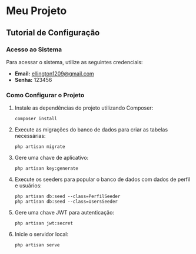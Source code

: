 # Meu Projeto

## Tutorial de Configuração

### Acesso ao Sistema

Para acessar o sistema, utilize as seguintes credenciais:

- **Email:** ellington1209@gmail.com
- **Senha:** 123456

### Como Configurar o Projeto

1. Instale as dependências do projeto utilizando Composer:
    ```
    composer install
    ```

2. Execute as migrações do banco de dados para criar as tabelas necessárias:
    ```
    php artisan migrate
    ```

3. Gere uma chave de aplicativo:
    ```
    php artisan key:generate
    ```
   
4. Execute os seeders para popular o banco de dados com dados de perfil e usuários:
    ```
    php artisan db:seed --class=PerfilSeeder
    php artisan db:seed --class=UsersSeeder
    ```

5. Gere uma chave JWT para autenticação:
    ```
    php artisan jwt:secret
    ```
   
6. Inicie o servidor local:
    ```
    php artisan serve
    ```